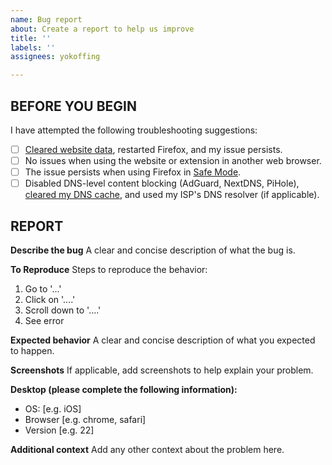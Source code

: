 ```yaml
---
name: Bug report
about: Create a report to help us improve
title: ''
labels: ''
assignees: yokoffing

---
```


## BEFORE YOU BEGIN
I have attempted the following troubleshooting suggestions:
- [ ] [Cleared website data](https://www.hostinger.com/tutorials/wp-content/uploads/sites/2/2018/05/clear-browser-cache-firefox.png), restarted Firefox, and my issue persists.
- [ ] No issues when using the website or extension in another web browser.
- [ ] The issue persists when using Firefox in [Safe Mode](https://support.mozilla.org/en-US/kb/troubleshoot-firefox-issues-using-safe-mode#w_how-to-start-firefox-in-safe-mode).
- [ ] Disabled DNS-level content blocking (AdGuard, NextDNS, PiHole), [cleared my DNS cache](https://www.pcmag.com/how-to/how-to-flush-your-dns-cache), and used my ISP's DNS resolver (if applicable).

## REPORT
**Describe the bug**
A clear and concise description of what the bug is.

**To Reproduce**
Steps to reproduce the behavior:
1. Go to '...'
2. Click on '....'
3. Scroll down to '....'
4. See error

**Expected behavior**
A clear and concise description of what you expected to happen.

**Screenshots**
If applicable, add screenshots to help explain your problem.

**Desktop (please complete the following information):**
 - OS: [e.g. iOS]
 - Browser [e.g. chrome, safari]
 - Version [e.g. 22]

**Additional context**
Add any other context about the problem here.
